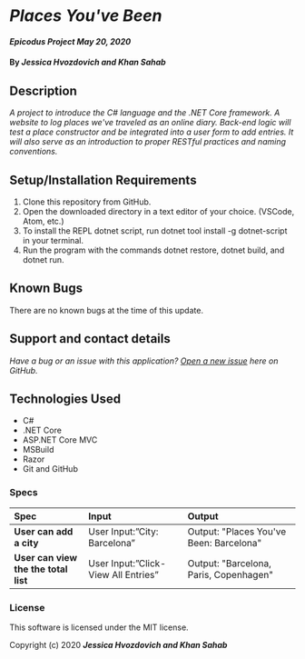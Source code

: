 # _Places You've Been_

#### _Epicodus Project May 20, 2020_

#### By _**Jessica Hvozdovich and Khan Sahab**_

## Description

_A project to introduce the C# language and the .NET Core framework. A website to log places we've traveled as an online diary. Back-end logic will test a place constructor and be integrated into a user form to add entries. It will also serve as an introduction to proper RESTful practices and naming conventions._

## Setup/Installation Requirements

1. Clone this repository from GitHub.
2. Open the downloaded directory in a text editor of your choice.
  (VSCode, Atom, etc.)
3. To install the REPL dotnet script, run dotnet tool install -g dotnet-script in your terminal.
4. Run the program with the commands dotnet restore, dotnet build, and dotnet run.

## Known Bugs

There are no known bugs at the time of this update.
 
## Support and contact details

_Have a bug or an issue with this application? [Open a new issue](https://github.com/jhvozdovich/places-youve-been-csharp/issues) here on GitHub._

## Technologies Used

* C#
* .NET Core
* ASP.NET Core MVC
* MSBuild
* Razor
* Git and GitHub

### Specs
| Spec | Input | Output |
| :------------- | :------------- | :------------- |
| **User can add a city** | User Input:”City: Barcelona” | Output: "Places You've Been: Barcelona" |
| **User can view the the total list** | User Input:”Click-View All Entries” | Output: "Barcelona, Paris, Copenhagen" |


### License

This software is licensed under the MIT license.

Copyright (c) 2020 **_Jessica Hvozdovich and Khan Sahab_**